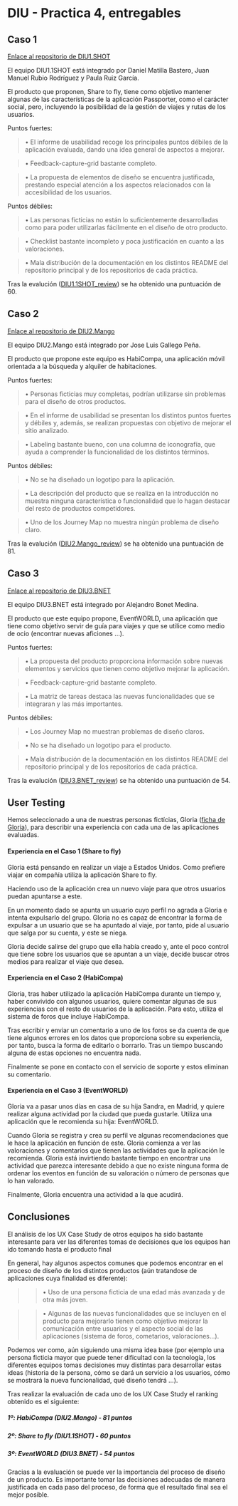 # DIU - Practica 4, entregables


## Caso 1

[Enlace al repositorio de DIU1.SHOT](https://github.com/aluruiz/DIU20)

El equipo DIU1.1SHOT está integrado por Daniel Matilla Bastero, Juan Manuel Rubio Rodríguez y Paula Ruiz García.

El producto que proponen, Share to fly, tiene como objetivo mantener algunas de las características de la aplicación Passporter, como el carácter social, pero, incluyendo la posibilidad de la gestión de viajes y rutas de los usuarios.

Puntos fuertes:

>• El informe de usabilidad recoge los principales puntos débiles de la aplicación evaluada, dando una idea general de aspectos a mejorar.

>• Feedback-capture-grid bastante completo. 

>• La propuesta de elementos de diseño se encuentra justificada, prestando especial atención a los aspectos relacionados con la accesibilidad de los usuarios.

Puntos débiles:

>• Las personas ficticias no están lo suficientemente desarrolladas como para poder utilizarlas fácilmente en el diseño de otro producto.

>• Checklist bastante incompleto y poca justificación en cuanto a las valoraciones.

>• Mala distribución de la documentación en los distintos README del repositorio principal y de los repositorios de cada práctica.
    
Tras la evalución ([DIU1.1SHOT_review](DIU1.1SHOT_review.xls)) se ha obtenido una puntuación de 60.

## Caso 2

[Enlace al repositorio de DIU2.Mango](https://github.com/Dunspa/DIU20)

El equipo DIU2.Mango está integrado por Jose Luis Gallego Peña.

El producto que propone este equipo es HabiCompa, una aplicación móvil orientada a la búsqueda y alquiler de habitaciones.

Puntos fuertes:

>• Personas ficticias muy completas, podrían utilizarse sin problemas para el diseño de otros productos.

>• En el informe de usabilidad se presentan los distintos puntos fuertes y débiles y, además, se realizan propuestas con objetivo de mejorar el sitio analizado.

>• Labeling bastante bueno, con una columna de iconografía, que ayuda a comprender la funcionalidad de los distintos términos.

Puntos débiles:

>• No se ha diseñado un logotipo para la aplicación.

>• La descripción del producto que se realiza en la introducción no muestra ninguna característica o funcionalidad que lo hagan destacar del resto de productos competidores.

>• Uno de los Journey Map no muestra ningún problema de diseño claro.

Tras la evalución ([DIU2.Mango_review](DIU2.Mango_review.xls)) se ha obtenido una puntuación de 81.

## Caso 3

[Enlace al repositorio de DIU3.BNET](https://github.com/alejandrobonet/DIU20)

El equipo DIU3.BNET está integrado por Alejandro Bonet Medina.

El producto que este equipo propone, EventWORLD, una aplicación que tiene como objetivo servir de guía para viajes y que se utilice como medio de ocio (encontrar nuevas aficiones …).

Puntos fuertes:

>• La propuesta del producto proporciona información sobre nuevas elementos y servicios que tienen como objetivo mejorar la aplicación.

>• Feedback-capture-grid bastante completo. 

>• La matriz de tareas destaca las nuevas funcionalidades que se integraran y las más importantes.

Puntos débiles:

>• Los Journey Map no muestran problemas de diseño claros.

>• No se ha diseñado un logotipo para el producto.

>• Mala distribución de la documentación en los distintos README del repositorio principal y de los repositorios de cada práctica.

Tras la evalución ([DIU3.BNET_review](DIU3.BNET_review.xls)) se ha obtenido una puntuación de 54.

## User Testing

Hemos seleccionado a una de nuestras personas fictícias, Gloria ([ficha de Gloria](../P1/img/PersonaGloria.jpg)), para describir una experiencia con cada una de las aplicaciones evaluadas.

#### Experiencia en el Caso 1 (Share to fly)

Gloria está pensando en realizar un viaje a Estados Unidos. Como prefiere viajar en compañía utiliza la aplicación Share to fly.

Haciendo uso de la aplicación crea un nuevo viaje para que otros usuarios puedan apuntarse a este. 

En un momento dado se apunta un usuario cuyo perfil no agrada a Gloria e intenta expulsarlo del grupo. Gloria no es capaz de encontrar la forma de expulsar a un usuario que se ha apuntado al viaje, por tanto, pide al usuario que salga por su cuenta, y este se niega.

Gloria decide salirse del grupo que ella había creado y, ante el poco control que tiene sobre los usuarios que se apuntan a un viaje, decide buscar otros medios para realizar el viaje que desea.

#### Experiencia en el Caso 2 (HabiCompa)

Gloria, tras haber utilizado la aplicación HabiCompa durante un tiempo y, haber convivido con algunos usuarios, quiere comentar algunas de sus experiencias con el resto de usuarios de la aplicación. Para esto, utiliza el sistema de foros que incluye HabiCompa.

Tras escribir y enviar un comentario a uno de los foros se da cuenta de que tiene algunos errores en los datos que proporciona sobre su experiencia, por tanto, busca la forma de editarlo o borrarlo. Tras un tiempo buscando alguna de estas opciones no encuentra nada. 

Finalmente se pone en contacto con el servicio de soporte y estos eliminan su comentario.

#### Experiencia en el Caso 3 (EventWORLD)

Gloria va a pasar unos días en casa de su hija Sandra, en Madrid, y quiere realizar alguna actividad por la ciudad que pueda gustarle. Utiliza una aplicación que le recomienda su hija: EventWORLD.

Cuando Gloria se registra y crea su perfil ve algunas recomendaciones que le hace la aplicación en función de este. Gloria comienza a ver las valoraciones y comentarios que tienen las actividades que la aplicación le recomienda. Gloria está invirtiendo bastante tiempo en encontrar una actividad que parezca interesante debido a que no existe ninguna forma de ordenar los eventos en función de su valoración o número de personas que lo han valorado.

Finalmente, Gloria encuentra una actividad a la que acudirá.

## Conclusiones

El análisis de los UX Case Study de otros equipos ha sido bastante interesante para ver las diferentes tomas de decisiones que los equipos han ido tomando hasta el producto final

En general, hay algunos aspectos comunes que podemos encontrar en el proceso de diseño de los distintos productos (aún tratandose de aplicaciones cuya finalidad es diferente):

>> • Uso de una persona ficticia de una edad más avanzada y de otra más joven.

>> • Algunas de las nuevas funcionalidades que se incluyen en el producto para mejorarlo tienen como objetivo mejorar la comunicación entre usuarios y el aspecto social de las aplicaciones (sistema de foros, cometarios, valoraciones...).

Podemos ver como, aún siguiendo una misma idea base (por ejemplo una persona ficticia mayor que puede tener dificultad con la tecnología, los diferentes equipos tomas decisiones muy distintas para desarrollar estas ideas (historia de la persona, cómo se dará un servicio a los usuarios, cómo se mostrará la nueva funcionalidad, qué diseño tendrá ...).

Tras realizar la evaluación de cada uno de los UX Case Study el ranking obtenido es el siguiente:
##### 1º: HabiCompa (DIU2.Mango) - 81 puntos
##### 2º: Share to fly (DIU1.1SHOT) - 60 puntos
##### 3º: EventWORLD (DIU3.BNET) - 54 puntos

Gracias a la evaluación se puede ver la importancia del proceso de diseño de un producto. Es importante tomar las decisiones adecuadas de manera justificada en cada paso del proceso, de forma que el resultado final sea el mejor posible.
